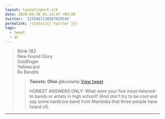 ```yaml
---
layout: layouts/post.njk
date: 2020-04-30 01:15:47 +00:00
twitter: '1255667130567020545'
permalink: /status/{{ twitter }}/
tags: 
  - tweet
  - qt
---
```


> Blink-182  
> New Found Glory  
> Goldfinger  
> Yellowcard  
> Rx Bandits
> 
> > <cite>**Tweets: Ohia** @koolwhp</cite> [View tweet](https://twitter.com/koolwhp/status/1255212488477609985)
> > 
> > HONEST ANSWERS ONLY: What were your five most-listened-to bands or artists in high school? (And don't try to be cool and say some hardcore band from Manitoba that three people have heard of).

---
